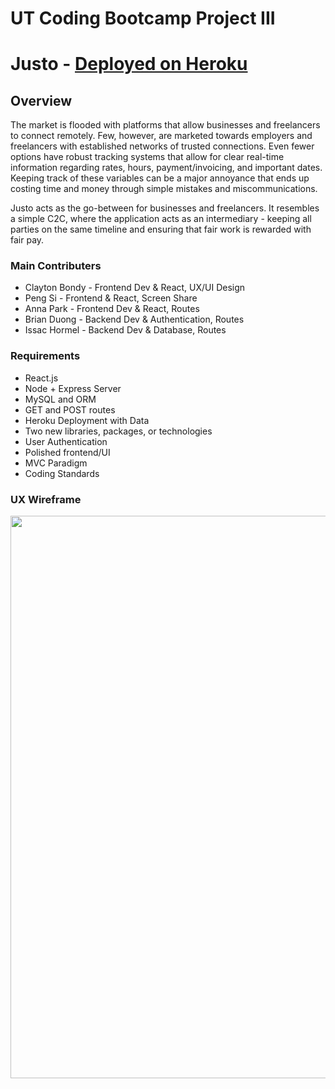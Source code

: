 # UT Coding Bootcamp Project III

# Justo - [Deployed on Heroku](https://sleepy-escarpment-65099.herokuapp.com)

## Overview
The market is flooded with platforms that allow businesses and freelancers to connect remotely. Few, however, are marketed towards employers and freelancers with established networks of trusted connections. Even fewer options have robust tracking systems that allow for clear real-time information regarding rates, hours, payment/invoicing, and important dates. Keeping track of these variables can be a major annoyance that ends up costing time and money through simple mistakes and miscommunications.

Justo acts as the go-between for businesses and freelancers. It resembles a simple C2C, where the application acts as an intermediary - keeping all parties on the same timeline and ensuring that fair work is rewarded with fair pay.

### Main Contributers
* Clayton Bondy - Frontend Dev & React, UX/UI Design
* Peng Si - Frontend & React, Screen Share
* Anna Park - Frontend Dev & React, Routes
* Brian Duong - Backend Dev & Authentication, Routes
* Issac Hormel - Backend Dev & Database, Routes

### Requirements
* React.js 
* Node + Express Server 
* MySQL and ORM 
* GET and POST routes 
* Heroku Deployment with Data 
* Two new libraries, packages, or technologies 
* User Authentication 
* Polished frontend/UI 
* MVC Paradigm 
* Coding Standards 

### UX Wireframe
<img src="https://github.com/brianduongh/justo/blob/master/client/public/images/justo-ux-wireframe.jpg?raw=true" width="900">
